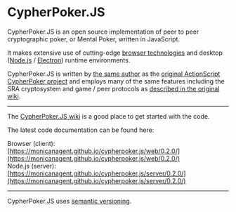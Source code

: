 # CypherPoker.JS

CypherPoker.JS is an open source implementation of peer to peer cryptographic poker, or Mental Poker, written in JavaScript.

It makes extensive use of cutting-edge [browser technologies](https://www.ecma-international.org/ecma-262/8.0/) and desktop ([Node.js](https://nodejs.org/en/) / [Electron](https://electronjs.org/)) runtime environments.

CypherPoker.JS is written by [the same author](https://github.com/monicanagent/) as the [original ActionScript CypherPoker project](https://github.com/monicanagent/cypherpoker) and employs many of the same features including the SRA cryptosystem and game / peer protocols as [described in the original wiki](https://github.com/monicanagent/cypherpoker/wiki).

***
The [CypherPoker.JS wiki](https://github.com/monicanagent/cypherpoker.js/wiki) is a good place to get started with the code.

The latest code documentation can be found here:

Browser (client): [https://monicanagent.github.io/cypherpoker.js/web/0.2.0/](https://monicanagent.github.io/cypherpoker.js/web/0.2.0/)<br/>
Node.js (server): [https://monicanagent.github.io/cypherpoker.js/server/0.2.0/](https://monicanagent.github.io/cypherpoker.js/server/0.2.0/)
***
CypherPoker.JS uses [semantic versioning](https://semver.org/).

